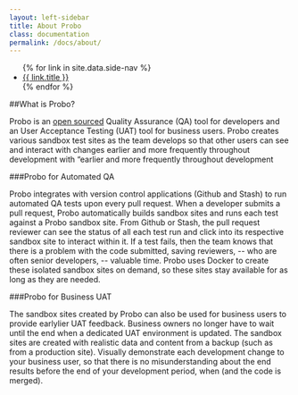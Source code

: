 ```yaml
---
layout: left-sidebar
title: About Probo
class: documentation
permalink: /docs/about/
---
```

<section>
  <ul class="side-nav">
  {% for link in site.data.side-nav %}
      <li><a href="{{ link.link }}">{{ link.title }}</a></li>
  {% endfor %}
  </ul>
</section>

##What is Probo?

Probo is an [open sourced](https://github.com/ProboCI/probo) Quality Assurance (QA) tool for developers and an User Acceptance Testing (UAT) tool for business users. Probo creates various sandbox test sites as the team develops so that other users can see and interact with changes earlier and more frequently throughout development  with “earlier and more frequently throughout development

###Probo for Automated QA

Probo integrates with version control applications (Github and Stash) to run automated QA tests upon every pull request. When a developer submits a pull request, Probo automatically builds sandbox sites and runs each test against a Probo sandbox site. From Github or Stash, the pull request reviewer can see the status of all each test run and click into its respective sandbox site to interact within it. If a test fails, then the team knows that there is a problem with the code submitted, saving reviewers, -- who are often senior developers, -- valuable time. Probo uses Docker to create these isolated sandbox sites on demand, so these sites stay available for as long as they are needed.

###Probo for Business UAT

The sandbox sites created by Probo can also be used for business users to provide earlylier UAT feedback. Business owners no longer have to wait until the end when a dedicated UAT environment is updated. The sandbox sites are created with realistic data and content from a backup (such as  from a production site). Visually demonstrate each development change to your business user, so that there is no misunderstanding about the end results before the end of your development period, when (and the code is merged).